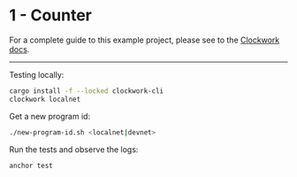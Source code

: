 # **1 - Counter**

For a complete guide to this example project, please see to the [Clockwork docs](https://docs.clockwork.xyz/developers/guides/1-counter).

---

Testing locally:
```bash
cargo install -f --locked clockwork-cli
clockwork localnet
```

Get a new program id:
```bash
./new-program-id.sh <localnet|devnet>
```

Run the tests and observe the logs:
```bash
anchor test
```
